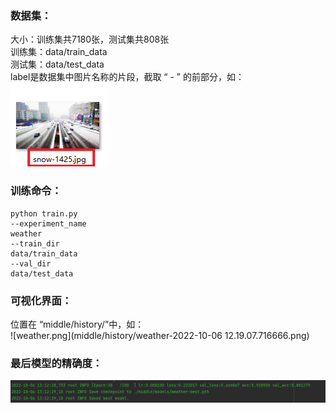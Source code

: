 ### 数据集：  
大小：训练集共7180张，测试集共808张  
训练集：data/train_data  
测试集：data/test_data  
label是数据集中图片名称的片段，截取 “ - ” 的前部分，如：  
![img.png](middle/img.png)  
### 训练命令：
````
python train.py 
--experiment_name
weather
--train_dir
data/train_data
--val_dir
data/test_data
````
### 可视化界面：  
位置在 “middle/history/”中，如：  
![weather.png](middle/history/weather-2022-10-06 12.19.07.716666.png)  

### 最后模型的精确度：
![acc.png](middle/acc.png)
